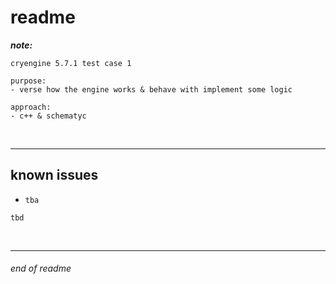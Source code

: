 # readme

__*note:*__
```
cryengine 5.7.1 test case 1

purpose:
- verse how the engine works & behave with implement some logic

approach:
- c++ & schematyc
```

<br>

---

## known issues

- `tba`
```
tbd
```

<br>

---

###### end of readme

